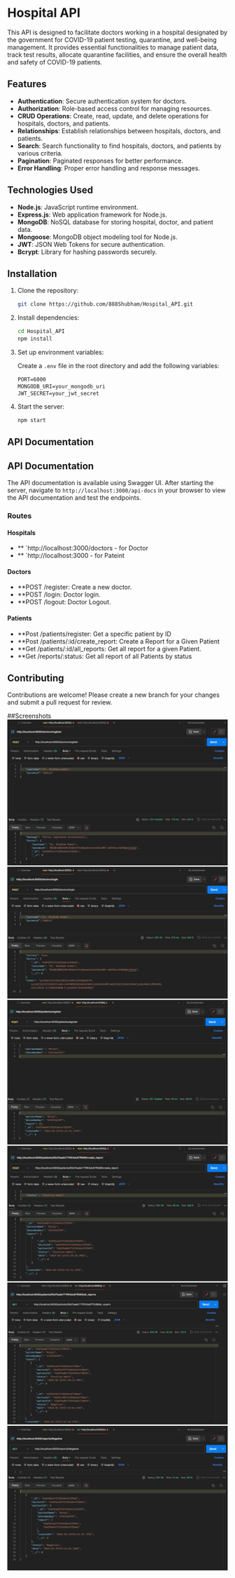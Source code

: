 # Hospital API

This API is designed to facilitate doctors working in a hospital designated by the government for COVID-19 patient testing, quarantine, and well-being management. It provides essential functionalities to manage patient data, track test results, allocate quarantine facilities, and ensure the overall health and safety of COVID-19 patients.

## Features

- **Authentication**: Secure authentication system for doctors.
- **Authorization**: Role-based access control for managing resources.
- **CRUD Operations**: Create, read, update, and delete operations for hospitals, doctors, and patients.
- **Relationships**: Establish relationships between hospitals, doctors, and patients.
- **Search**: Search functionality to find hospitals, doctors, and patients by various criteria.
- **Pagination**: Paginated responses for better performance.
- **Error Handling**: Proper error handling and response messages.

## Technologies Used

- **Node.js**: JavaScript runtime environment.
- **Express.js**: Web application framework for Node.js.
- **MongoDB**: NoSQL database for storing hospital, doctor, and patient data.
- **Mongoose**: MongoDB object modeling tool for Node.js.
- **JWT**: JSON Web Tokens for secure authentication.
- **Bcrypt**: Library for hashing passwords securely.

## Installation

1. Clone the repository:

    ```bash
    git clone https://github.com/888Shubham/Hospital_API.git
    ```

2. Install dependencies:

    ```bash
    cd Hospital_API
    npm install
    ```

3. Set up environment variables:

    Create a `.env` file in the root directory and add the following variables:

    ```plaintext
    PORT=6000
    MONGODB_URI=your_mongodb_uri
    JWT_SECRET=your_jwt_secret
    ```

4. Start the server:

    ```bash
    npm start
    ```

## API Documentation
## API Documentation

The API documentation is available using Swagger UI. After starting the server, navigate to `http://localhost:3000/api-docs` in your browser to view the API documentation and test the endpoints.

### Routes

#### Hospitals

- ** `http://localhost:3000/doctors - for Doctor
- ** `http://localhost:3000 - for Pateint

#### Doctors

- **POST /register: Create a new doctor.
- **POST /login: Doctor login.
- **POST /logout: Doctor Logout.


#### Patients

- **Post /patients/register: Get a specific patient by ID
- **Post /patients/:id/create_report: Create a Report for a Given Patient
- **Get /patients/:id/all_reports: Get all report for a given Patient.
- **Get /reports/:status: Get all report of all Patients by status

## Contributing

Contributions are welcome! Please create a new branch for your changes and submit a pull request for review.


##Screenshots
![Screenshot 1](screenshots/Screenshot1.png)
![Screenshot 1](screenshots/Screenshot2.png)
![Screenshot 1](screenshots/Screenshot3.png)
![Screenshot 1](screenshots/Screenshot4.png)
![Screenshot 1](screenshots/Screenshot5.png)
![Screenshot 1](screenshots/Screenshot6.png)


